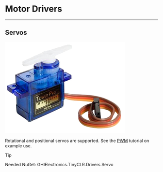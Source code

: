 # Motor Drivers

---

## Servos

![Servo](./images/servo.png)

Rotational and positional servos are supported. See the [PWM](../tutorials/pwm.md) tutorial on example use.

> [!TIP]
> Needed NuGet: GHIElectronics.TinyCLR.Drivers.Servo

